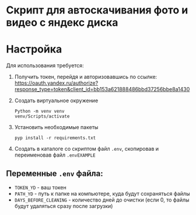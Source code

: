 # Скрипт для автоскачивания фото и видео с яндекс диска

# Настройка

Для использования требуется:

1. Получить токен, перейдя и авторизовавшись по
   ссылке: https://oauth.yandex.ru/authorize?response_type=token&client_id=bb153a621888486bbd37256bbe8a1430

2. Создать виртуальное окружение
   ```
   Python -m venv venv
   venv/Scripts/activate
   ```

3. Установить необходимые пакеты
   ```
   pyp install -r requirements.txt
   ```

4. Создать в каталоге со скриптом файл `.env`, скопировав и переименовав файл `.envEXAMPLE`

## Переменные `.env` файла:

- `TOKEN_YD` - ваш токен
- `PATH_YD` - путь к папке на компьютере, куда будут сохраняться файлы
- `DAYS_BEFORE_CLEANING` - количество дней до очистки (если 0, то файлы будут удаляться сразу после загрузки)
